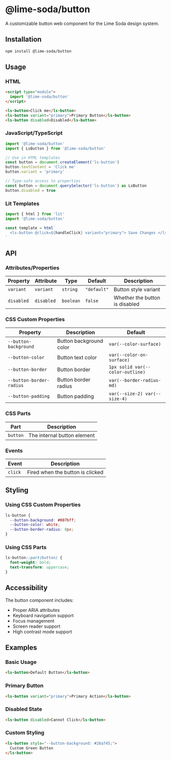 # @lime-soda/button

A customizable button web component for the Lime Soda design system.

## Installation

```bash
npm install @lime-soda/button
```

## Usage

### HTML

```html
<script type="module">
  import '@lime-soda/button'
</script>

<ls-button>Click me</ls-button>
<ls-button variant="primary">Primary Button</ls-button>
<ls-button disabled>Disabled</ls-button>
```

### JavaScript/TypeScript

```ts
import '@lime-soda/button'
import { LsButton } from '@lime-soda/button'

// Use in HTML templates
const button = document.createElement('ls-button')
button.textContent = 'Click me'
button.variant = 'primary'

// Type-safe access to properties
const button = document.querySelector('ls-button') as LsButton
button.disabled = true
```

### Lit Templates

```ts
import { html } from 'lit'
import '@lime-soda/button'

const template = html`
  <ls-button @click=${handleClick} variant="primary"> Save Changes </ls-button>
`
```

## API

### Attributes/Properties

| Property   | Attribute  | Type      | Default     | Description                    |
| ---------- | ---------- | --------- | ----------- | ------------------------------ |
| `variant`  | `variant`  | `string`  | `"default"` | Button style variant           |
| `disabled` | `disabled` | `boolean` | `false`     | Whether the button is disabled |

### CSS Custom Properties

| Property                 | Description             | Default                          |
| ------------------------ | ----------------------- | -------------------------------- |
| `--button-background`    | Button background color | `var(--color-surface)`           |
| `--button-color`         | Button text color       | `var(--color-on-surface)`        |
| `--button-border`        | Button border           | `1px solid var(--color-outline)` |
| `--button-border-radius` | Button border radius    | `var(--border-radius-md)`        |
| `--button-padding`       | Button padding          | `var(--size-2) var(--size-4)`    |

### CSS Parts

| Part     | Description                 |
| -------- | --------------------------- |
| `button` | The internal button element |

### Events

| Event   | Description                      |
| ------- | -------------------------------- |
| `click` | Fired when the button is clicked |

## Styling

### Using CSS Custom Properties

```css
ls-button {
  --button-background: #007bff;
  --button-color: white;
  --button-border-radius: 8px;
}
```

### Using CSS Parts

```css
ls-button::part(button) {
  font-weight: bold;
  text-transform: uppercase;
}
```

## Accessibility

The button component includes:

- Proper ARIA attributes
- Keyboard navigation support
- Focus management
- Screen reader support
- High contrast mode support

## Examples

### Basic Usage

```html
<ls-button>Default Button</ls-button>
```

### Primary Button

```html
<ls-button variant="primary">Primary Action</ls-button>
```

### Disabled State

```html
<ls-button disabled>Cannot Click</ls-button>
```

### Custom Styling

```html
<ls-button style="--button-background: #28a745;">
  Custom Green Button
</ls-button>
```
